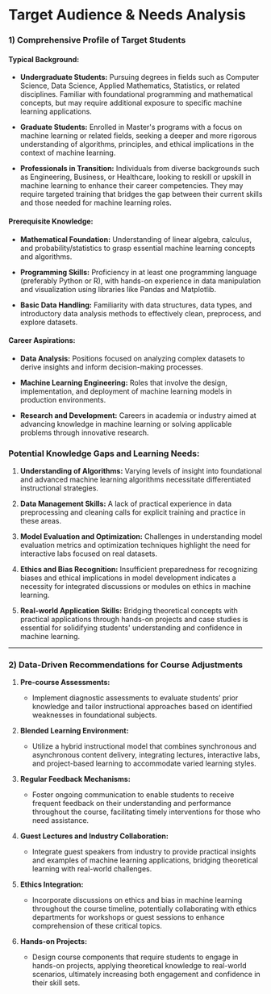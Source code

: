 Target Audience & Needs Analysis
================================

### 1) Comprehensive Profile of Target Students

#### Typical Background:
- **Undergraduate Students:** Pursuing degrees in fields such as Computer Science, Data Science, Applied Mathematics, Statistics, or related disciplines. Familiar with foundational programming and mathematical concepts, but may require additional exposure to specific machine learning applications.
  
- **Graduate Students:** Enrolled in Master's programs with a focus on machine learning or related fields, seeking a deeper and more rigorous understanding of algorithms, principles, and ethical implications in the context of machine learning.

- **Professionals in Transition:** Individuals from diverse backgrounds such as Engineering, Business, or Healthcare, looking to reskill or upskill in machine learning to enhance their career competencies. They may require targeted training that bridges the gap between their current skills and those needed for machine learning roles.

#### Prerequisite Knowledge:
- **Mathematical Foundation:** Understanding of linear algebra, calculus, and probability/statistics to grasp essential machine learning concepts and algorithms.
  
- **Programming Skills:** Proficiency in at least one programming language (preferably Python or R), with hands-on experience in data manipulation and visualization using libraries like Pandas and Matplotlib.

- **Basic Data Handling:** Familiarity with data structures, data types, and introductory data analysis methods to effectively clean, preprocess, and explore datasets.

#### Career Aspirations:
- **Data Analysis:** Positions focused on analyzing complex datasets to derive insights and inform decision-making processes.
  
- **Machine Learning Engineering:** Roles that involve the design, implementation, and deployment of machine learning models in production environments.

- **Research and Development:** Careers in academia or industry aimed at advancing knowledge in machine learning or solving applicable problems through innovative research.

### Potential Knowledge Gaps and Learning Needs:
1. **Understanding of Algorithms:** Varying levels of insight into foundational and advanced machine learning algorithms necessitate differentiated instructional strategies.
   
2. **Data Management Skills:** A lack of practical experience in data preprocessing and cleaning calls for explicit training and practice in these areas.
  
3. **Model Evaluation and Optimization:** Challenges in understanding model evaluation metrics and optimization techniques highlight the need for interactive labs focused on real datasets.

4. **Ethics and Bias Recognition:** Insufficient preparedness for recognizing biases and ethical implications in model development indicates a necessity for integrated discussions or modules on ethics in machine learning.

5. **Real-world Application Skills:** Bridging theoretical concepts with practical applications through hands-on projects and case studies is essential for solidifying students' understanding and confidence in machine learning.

---

### 2) Data-Driven Recommendations for Course Adjustments

1. **Pre-course Assessments:**
   - Implement diagnostic assessments to evaluate students’ prior knowledge and tailor instructional approaches based on identified weaknesses in foundational subjects.

2. **Blended Learning Environment:**
   - Utilize a hybrid instructional model that combines synchronous and asynchronous content delivery, integrating lectures, interactive labs, and project-based learning to accommodate varied learning styles.

3. **Regular Feedback Mechanisms:**
   - Foster ongoing communication to enable students to receive frequent feedback on their understanding and performance throughout the course, facilitating timely interventions for those who need assistance.

4. **Guest Lectures and Industry Collaboration:**
   - Integrate guest speakers from industry to provide practical insights and examples of machine learning applications, bridging theoretical learning with real-world challenges.

5. **Ethics Integration:**
   - Incorporate discussions on ethics and bias in machine learning throughout the course timeline, potentially collaborating with ethics departments for workshops or guest sessions to enhance comprehension of these critical topics.

6. **Hands-on Projects:**
   - Design course components that require students to engage in hands-on projects, applying theoretical knowledge to real-world scenarios, ultimately increasing both engagement and confidence in their skill sets.